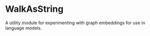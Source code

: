 # WalkAsString

A utility module for experimenting with graph embeddings for use in language models.

